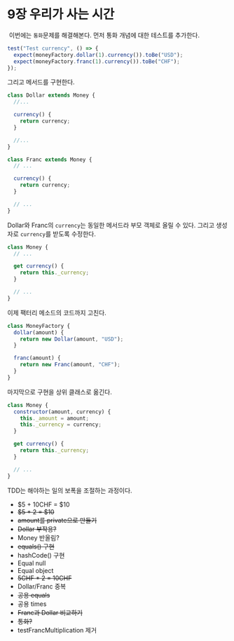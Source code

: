 # 9장 우리가 사는 시간

&nbsp;이번에는 `통화`문제를 해결해본다. 먼저 통화 개념에 대한 테스트를 추가한다.

```javascript
test("Test currency", () => {
  expect(moneyFactory.dollar(1).currency()).toBe("USD");
  expect(moneyFactory.franc(1).currency()).toBe("CHF");
});
```

그리고 메서드를 구현한다.

```javascript
class Dollar extends Money {
  //...

  currency() {
    return currency;
  }

  //...
}
```

```javascript
class Franc extends Money {
  // ...

  currency() {
    return currency;
  }

  // ...
}
```

Dollar와 Franc의 `currency`는 동일한 메서드라 부모 객체로 올릴 수 있다. 그리고 생성자로 `currency`를 받도록 수정한다.

```javascript
class Money {
  // ...

  get currency() {
    return this._currency;
  }

  // ...
}
```

이제 팩터리 메소드의 코드까지 고친다.

```javascript
class MoneyFactory {
  dollar(amount) {
    return new Dollar(amount, "USD");
  }

  franc(amount) {
    return new Franc(amount, "CHF");
  }
}
```

마지막으로 구현을 상위 클래스로 옮긴다.

```javascript
class Money {
  constructor(amount, currency) {
    this._amount = amount;
    this._currency = currency;
  }

  get currency() {
    return this._currency;
  }

  // ...
}
```

TDD는 해야하는 일의 보폭을 조절하는 과정이다.

- $5 + 10CHF = $10
- ~~$5 \* 2 = $10~~
- ~~amount를 private으로 만들기~~
- ~~Dollar 부작용?~~
- Money 반올림?
- ~~equals() 구현~~
- hashCode() 구현
- Equal null
- Equal object
- ~~5CHF \* 2 = 10CHF~~
- Dollar/Franc 중복
- ~~공용 equals~~
- 공용 times
- ~~Franc과 Dollar 비교하기~~
- ~~통화?~~
- testFrancMultiplication 제거
